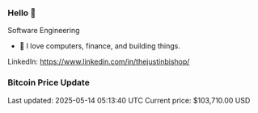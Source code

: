 ### Hello 🤙  

Software Engineering

- 🔭 I love computers, finance, and building things.
  
LinkedIn: https://www.linkedin.com/in/thejustinbishop/  




































































### Bitcoin Price Update
Last updated: 2025-05-14 05:13:40 UTC
Current price: $103,710.00 USD

